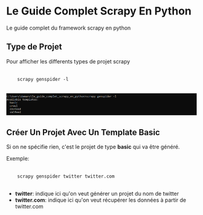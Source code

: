 # Le Guide Complet Scrapy En Python

Le guide complet du framework scrapy en python 

## Type de Projet

Pour afficher les differents types de projet scrapy

<pre>
<code>
    scrapy genspider -l
</code>
</pre>

![image](images/1.png)

## Créer Un Projet Avec Un Template Basic

Si on ne spécifie rien, c'est le projet de type **basic** qui va être généré.

Exemple:

<pre>
<code>
    scrapy genspider twitter twitter.com
</code>
</pre>

* **twitter**: indique ici qu'on veut générer un projet du nom de twitter
*  **twitter.com**: indique ici qu'on veut récupérer les données à partir de twitter.com

